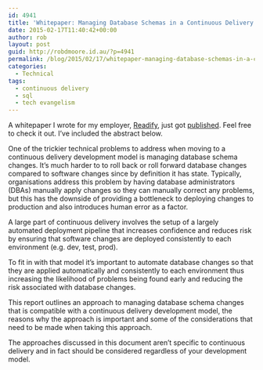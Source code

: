```yaml
---
id: 4941
title: 'Whitepaper: Managing Database Schemas in a Continuous Delivery World'
date: 2015-02-17T11:40:42+00:00
author: rob
layout: post
guid: http://robdmoore.id.au/?p=4941
permalink: /blog/2015/02/17/whitepaper-managing-database-schemas-in-a-continuous-delivery-world/
categories:
  - Technical
tags:
  - continuous delivery
  - sql
  - tech evangelism
---
```

A whitepaper I wrote for my employer, <a href="http://readify.net" target="_blank">Readify</a>, just got <a href="http://readify.net/insights/whitepapers/managing-database-schemas-in-a-continuous-delivery-world/" target="_blank">published</a>. Feel free to check it out. I&#8217;ve included the abstract below.

One of the trickier technical problems to address when moving to a continuous delivery development model is managing database schema changes. It&#8217;s much harder to to roll back or roll forward database changes compared to software changes since by definition it has state. Typically, organisations address this problem by having database administrators (DBAs) manually apply changes so they can manually correct any problems, but this has the downside of providing a bottleneck to deploying changes to production and also introduces human error as a factor.

A large part of continuous delivery involves the setup of a largely automated deployment pipeline that increases confidence and reduces risk by ensuring that software changes are deployed consistently to each environment (e.g. dev, test, prod).

To fit in with that model it&#8217;s important to automate database changes so that they are applied automatically and consistently to each environment thus increasing the likelihood of problems being found early and reducing the risk associated with database changes.

This report outlines an approach to managing database schema changes that is compatible with a continuous delivery development model, the reasons why the approach is important and some of the considerations that need to be made when taking this approach.

The approaches discussed in this document aren&#8217;t specific to continuous delivery and in fact should be considered regardless of your development model.